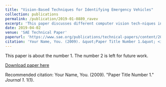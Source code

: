 ```yaml
---
title: "Vision-Based Techniques for Identifying Emergency Vehicles"
collection: publications
permalink: /publication/2019-01-0889_ravev
excerpt: 'This paper discusses different computer vision tech-niques investigated by the authors for identifying Emergency Vehicles (EV).'
date: 2019-04-02
venue: 'SAE Technical Paper'
paperurl: 'https://www.sae.org/publications/technical-papers/content/2019-01-0889/'
citation: 'Your Name, You. (2009). &quot;Paper Title Number 1.&quot; <i>Journal 1</i>. 1(1).'
---
```

This paper is about the number 1. The number 2 is left for future work.

[Download paper here](http://academicpages.github.io/files/paper1.pdf)

Recommended citation: Your Name, You. (2009). "Paper Title Number 1." <i>Journal 1</i>. 1(1).
